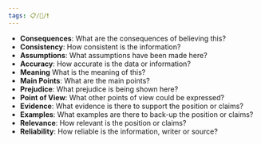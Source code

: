 ```yaml
---
tags: 📋/🌱/❗
---
```


* **Consequences**: What are the consequences of believing this?
* **Consistency**: How consistent is the information?
* **Assumptions**: What assumptions have been made here?
* **Accuracy**: How accurate is the data or information?
* **Meaning** What is the meaning of this?
* **Main Points**: What are the main points?
* **Prejudice**: What prejudice is being shown here?
* **Point of View**: What other points of view could be expressed?
* **Evidence**: What evidence is there to support the position or claims?
* **Examples**: What examples are there to back-up the position or claims?
* **Relevance**: How relevant is the position or claims?
* **Reliability**: How reliable is the information, writer or source?
